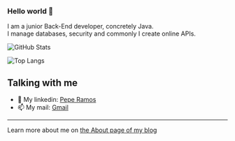 ### Hello world 👋

I am a junior Back-End developer, concretely Java. <br>
I manage databases, security and commonly I create online APIs.


![GitHub Stats](https://github-readme-stats.vercel.app/api?username=jramma&count_private=true&show_icons=true)

![Top Langs](https://github-readme-stats.vercel.app/api/top-langs?username=jramma&layout=compact)
<!--![Top Langs](https://github-readme-stats.vercel.app/api/top-langs?username=jramma&layout=compact)--->

## Talking with me

- 💼 My linkedin: [Pepe Ramos](https://www.linkedin.com/in/peperamos090922/)
- 📫 My mail: <a href="mailto:jrmasip97@gmail.com">Gmail</a>
---

Learn more about me on [the About page of my blog](https://peperamos.cat/)
